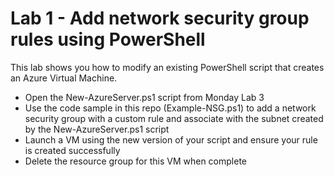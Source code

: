 # Lab 1 - Add network security group rules using PowerShell

This lab shows you how to modify an existing PowerShell script that creates an Azure Virtual Machine.

* Open the New-AzureServer.ps1 script from Monday Lab 3
* Use the code sample in this repo (Example-NSG.ps1) to add a network security group with a custom rule and associate with the subnet created by the New-AzureServer.ps1 script
* Launch a VM using the new version of your script and ensure your rule is created successfully
* Delete the resource group for this VM when complete

